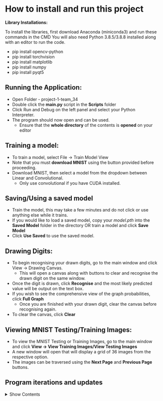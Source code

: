 # How to install and run this project

**Library Installations:**

To install the libraries, first download Anaconda (miniconda3) and run these commands in the CMD
You will also need Python 3.8.5/3.8.8 installed along with an editor to run the code.
- pip install opencv-python
- pip install torchvision
- pip install matplotlib
- pip install numpy
- pip install pyqt5


## Running the Application:
- Open Folder - project-1-team_34
- Double click the **main.py** script in the **Scripts** folder
- Click Run and Debug on the left panel and select your Python Interpreter.
- The program should now open and can be used.
    * Ensure that the **whole directory** of the contents is **opened** on your editor

## Training a model:
- To train a model, select File -> Train Model View
- Note that you must **download MNIST** using the button provided before proceeding.
- Download MNIST, then select a model from the dropdown between Linear and Convolutional.
    * Only use convolutional if you have CUDA installed.


## Saving/Using a saved model
- Train the model, this may take a few minutes and do not click or use anything else while it trains.
- If you would like to load a saved model, copy your *model.pth* into the **Saved Model** folder in the directory 
    OR train a model and click **Save Model**
- Click **Use Saved** to use the saved model.


## Drawing Digits:
- To begin recognising your drawn digits, go to the main window and click View -> Drawing Canvas.
    * This will open a canvas along with buttons to clear and recognise the drawn digit on the same window.
- Once the digit is drawn, click **Recognise** and the most likely predicted value will be output on the text box.
- If you wish to see the comprehensive view of the graph probabilities, click **Full Graph**
    * Once you are finished with your drawn digit, clear the canvas before recognising again.
- To clear the canvas, click **Clear**

## Viewing MNIST Testing/Training Images:
- To view the MNIST Testing or Training Images, go to the main window and click **View -> View Training Images/View Testing Images**
- A new window will open that will display a grid of 36 images from the respective option.
- The images can be traversed using the **Next Page** and **Previous Page** buttons.  




## Program iterations and updates
<details>
  <summary>Show Contents</summary>
    

    Version 1.01 
        * Method added to clear the recognised number.


    Version 1.00  
        * Canvas is now accesible directly from the main window.
        * Predicted Number that was drawn will display in a read only fashion.
        * Entire class for drawing canvas was removed due to the integration with the main window - 100's of code lines removed.
        * Button to show entire probability graph for user added. Opens up new window.
      
      
    Version 0.24  
        * Images are now scaled when viewing the MNIST images.  


    Version 0.23  
        * Instead of being able to load and save only one model, the program can now save one convolutional model and one linear model respectively.
        * Higher accuracy pretrained model added to convolutional model folder.
        * Models can now be loaded irrespective of the device.
        * Added messages for loading and saving.  
        
        
    Version 0.22  
        * Implemented a function that allows the user to save a model.
        * Implemented a function that allows the user to load a model.
        * Added high accuracy linear pretrained model.
        * Exceptions added to the functions so crashes do not occur. For example, attempting to load a model of the wrong type.  


    Version 0.21  
        *  Removed cancel button from training window as it served no useful functionality.
        *  Added variables to keep track of MNIST downloaded state, what model is trained, and what that model accuracy was.
        *  Opening the training window will now show if MNIST is downloaded, what model is trained and what accuracy the model has.
        *  Turned error messages into methods to shorten code.
        *  Fixed event where two error messages would pop up.  


    Version 0.20  
        * Addded error cases to prevent program crashing if MNIST was not downloaded
        * Added more error cases.  


    Version 0.19  
        * Added a DownloadMNIST button and method in the training menu.  


    Version 0.18  
        * The entire training and test dataset can now be viewed instead of only one batch. 
        * This includes all 60000 training images and 10000 testing images.
        * Added a page system where 36 images are viewed at a time.  


    Version 0.17  
        * Added warning to when trying to train convolutional without CUDA due to time.
        * Increased linear model accuracy.
        * Model state is now remembered when reopening the training dialog i.e. if convolutional is selected it will be remembered.  


    Version 0.16  
        * Dropdown combobox menu is now added. This allows for model switching between convolutional and linear.
        * Edited flag to be zero if no model is selected (i.e. a model should be selected) * (3  model states)  


    Version 0.15  
        * Testing and training images can now be viewed (Only one batch).  


    Version 0.14  
        * Probability graph implemented, allows to see the probability of number classes based on the model input.
        * Linear model can now view canvas image.  


    Version 0.13  
        * Workers added to train loader to speed it up.
        * Convolutional model added.
        * Model is now saved at the end of training.  


    Version 0.12  
        * Added progressbar to work with the training function. Can now see state of training progress.
        * Resolved error for training function * when using CUDA as a device.  


    Version 0.11  
        * Error downloading MNIST from source, so local files are used.
        * Simplified TrainOverEpochs.  
      

    Version 0.10  
        * Added scaling functionality to convert from our drawing size to a 28,28 size for loading and recognition.
        * Adjusted brush size so the output images are more representative.
        * Adding output files of numbers 0*9.  


    Version 0.09  
        * Added functionality for painting on the window using the mouse.
        * Actions were added to the 'Save' and 'Clear'  


    Version 0.08  
        * Implementation of ShowProbabilityGraph()
        * Takes in a loader. Converts the NN output into a list of probabilities. Constructs a Horizontal Probability Chart.  


    Version 0.07  
        * Added simple probability graph code.
        * Accounted for when number reaches the next ten. For example 19 *> 20, but training progress would display the incorrect number.
        * Removed trainModel and merged with TrainOverEpochs()
        * Implemented code to keep track of the percentage completion of training progress.  


    Version 0.06  
        * Added testModel base function, will be used to calculate our model accuracy.
        * Implemented TrainOverEpochs() which will train the model over epochNum epochs.
        * Will return the final model accuracy after training and will save the model.  


    Version 0.05  
        * Created skeleton code for training a model.
        * Set model, set model device, set loss function and optimizer.
        * Filled in Model Parameters.  


    Version 0.04  
        * Added a basic NN. Has 1 input and output layer, 5 hidden layers and uses LOGSOFTMAX for probability chart.
        * Added View Testing Images function into GUI.  
          
    Version 0.03  
        * Completed Train Model View dropdown GUI.
        * Added time, torch utils, and cuda libraries.
        * Inverted image on plot using scikit*image library
        * Added grayscale transform to make the image 3 channels.  


    Version 0.02  
        * Uploaded MNIST dataset.
        * Added download folders.
        * Added section for AI parameters.
        * Added function that will setup the TEST and TRAIN datasets. These are then loaded into DATALOADER.
        * Added a basic function for defining our model.
        * Added skeleton code for future methods.  


    Version 0.01  
        * Created Main.
        * Created Basic GUI.
      
       
